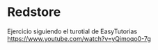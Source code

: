 # Redstore
Ejercicio siguiendo el turotial de EasyTutorias https://www.youtube.com/watch?v=yQimoqo0-7g

